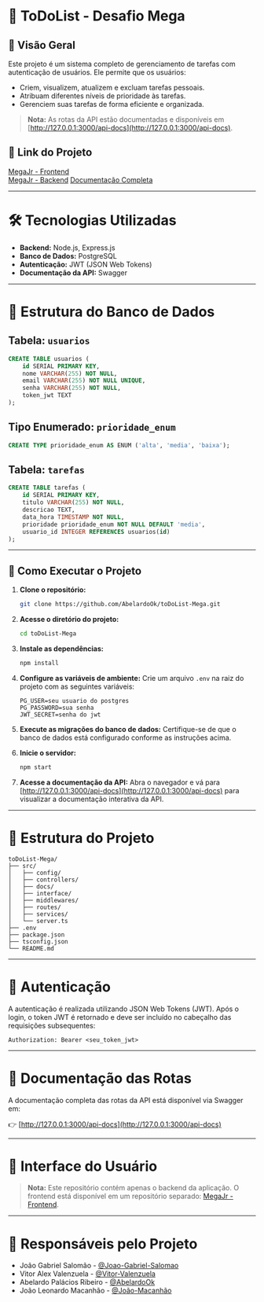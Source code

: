 # 📝 ToDoList - Desafio Mega

## 📌 Visão Geral

Este projeto é um sistema completo de gerenciamento de tarefas com autenticação de usuários. Ele permite que os usuários:
- Criem, visualizem, atualizem e excluam tarefas pessoais.
- Atribuam diferentes níveis de prioridade às tarefas.
- Gerenciem suas tarefas de forma eficiente e organizada.

> **Nota:** As rotas da API estão documentadas e disponíveis em [http://127.0.0.1:3000/api-docs](http://127.0.0.1:3000/api-docs).

## 🔗 Link do Projeto

[MegaJr - Frontend](https://github.com/Joao-Gabriel-Salomao/MegaJr) <br>
[MegaJr - Backend](https://github.com/AbelardoOk/toDoList-Mega)
[Documentação Completa](https://docs.google.com/document/d/13334wMwtTlZCZsV0eSGxtsVFxKBCa5G7zJau6qISgv8/edit?usp=sharing)

---
# 🛠️ Tecnologias Utilizadas

- **Backend:** Node.js, Express.js
- **Banco de Dados:** PostgreSQL
- **Autenticação:** JWT (JSON Web Tokens)
- **Documentação da API:** Swagger

---
# 🧾 Estrutura do Banco de Dados

## Tabela: `usuarios`

```sql
CREATE TABLE usuarios (
    id SERIAL PRIMARY KEY,
    nome VARCHAR(255) NOT NULL,
    email VARCHAR(255) NOT NULL UNIQUE,
    senha VARCHAR(255) NOT NULL,
    token_jwt TEXT
);
```

## Tipo Enumerado: `prioridade_enum`

```sql
CREATE TYPE prioridade_enum AS ENUM ('alta', 'media', 'baixa');
```

## Tabela: `tarefas`

```sql
CREATE TABLE tarefas (
    id SERIAL PRIMARY KEY,
    titulo VARCHAR(255) NOT NULL,
    descricao TEXT,
    data_hora TIMESTAMP NOT NULL,
    prioridade prioridade_enum NOT NULL DEFAULT 'media',
    usuario_id INTEGER REFERENCES usuarios(id)
);
```

---
## 🚀 Como Executar o Projeto

1. **Clone o repositório:**
    ```bash
    git clone https://github.com/AbelardoOk/toDoList-Mega.git
    ```

2. **Acesse o diretório do projeto:**
    ```bash
    cd toDoList-Mega
    ```

3. **Instale as dependências:**
    ```bash
    npm install
    ```

4. **Configure as variáveis de ambiente:**
	Crie um arquivo `.env` na raiz do projeto com as seguintes variáveis:
    ```env
    PG_USER=seu usuario do postgres
    PG_PASSWORD=sua senha
    JWT_SECRET=senha do jwt
    ```

5. **Execute as migrações do banco de dados:**
    Certifique-se de que o banco de dados está configurado conforme as instruções acima.

6. **Inicie o servidor:**
    ```bash
    npm start
    ```

7. **Acesse a documentação da API:**
    Abra o navegador e vá para [http://127.0.0.1:3000/api-docs](http://127.0.0.1:3000/api-docs) para visualizar a documentação interativa da API.


---
# 📂 Estrutura do Projeto
```
toDoList-Mega/
├── src/
│   ├── config/
│   ├── controllers/
│   ├── docs/
│   ├── interface/
│   ├── middlewares/
│   ├── routes/
│   ├── services/
│   └── server.ts
├── .env
├── package.json
├── tsconfig.json
└── README.md
```

---
# 🔐 Autenticação

A autenticação é realizada utilizando JSON Web Tokens (JWT). Após o login, o token JWT é retornado e deve ser incluído no cabeçalho das requisições subsequentes:

```
Authorization: Bearer <seu_token_jwt>
```

---
# 📄 Documentação das Rotas
A documentação completa das rotas da API está disponível via Swagger em:

👉 [http://127.0.0.1:3000/api-docs](http://127.0.0.1:3000/api-docs)

---
# 📸 Interface do Usuário

> **Nota:** Este repositório contém apenas o backend da aplicação. O frontend está disponível em um repositório separado: [MegaJr - Frontend](https://github.com/Joao-Gabriel-Salomao/MegaJr).

---
# 👥 Responsáveis pelo Projeto

- João Gabriel Salomão - [@Joao-Gabriel-Salomao](https://github.com/Joao-Gabriel-Salomao)
- Vitor Alex Valenzuela - [@Vitor-Valenzuela](https://github.com/Vitor-Valenzuela)
- Abelardo Palácios Ribeiro - [@AbelardoOk](https://github.com/AbelardoOk)
- João Leonardo Macanhão - [@João-Macanhão]()
